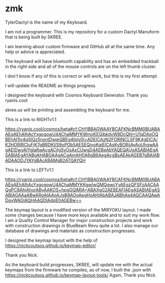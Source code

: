# zmk
TylerDactyl is the name of my Keyboard.

I am not a programmer.  This is my repository for a custom Dactyl Manuform that is being built by SKREE.

I am learning about custom firmware and GitHub all at the same time.  Any help or advice is appreciated.

The keyboard will have bluetooth capability and has an embedded trackball in the right side and all of the mouse controls are on the left thumb cluster.

I don't know if any of this is correct or will work, but this is my first attempt.

I will update the README as things progress.



I designed the keyboard with Cosmos Keyboard Generator. Thank you ryanis.cool

skree.us will be printing and assembling the keyboard for me.

This is a link to RIGHTv1.1 

https://ryanis.cool/cosmos/beta#cf:ChYIBBAGWAAYBCAFKNcBMM0BUABAAEgAEhAIhAcYxgogowU4AChaMMYKWmoKEQjbkdyW8DcQhI+U1qD4gOQBEhAI1Iv4qSIQz5nsntDwjeQBEg4IpIv0l+ADEICAzN2FORINCLSF9K4gEICA/K2HORIRCIuFjK7gBRDKl/S9oPOb5AESEQiyoKgiEICAsKyBORiiAyAoUhgwAAgAEIDwvAIYgIaKwAcgACjIg5yOsAxCUwgD4AEBeAbYAQEQAUgASABIAEgASABIAEgAYABoAHABGAAgACgAmAH0A6gB6AegAcgBsAEAkAGEB7gBAIABADAAODJYAYgBAcABAMgB2ATQAYQH

This is a link to LEFTv1.1

https://ryanis.cool/cosmos/beta#cf:ChYIBBAGWAAYBCAFKNcBMM0BUABAAEgAEhAIhAcYxgogowU4AChaMMYKKgwIwQMQgwcYyAEgzQFSFzAACAAQgPC8AhiAhorAByAAKOS+hpgGQlMIA+ABAXgG2AEBEAFIAEgASABIAEgASABIAGAAaABwARgAIAAoAJgB9AOoAegHoAHIAbABAJABhAe4AQCAAQAwADgyWAGIAQHAAQDIAdgE0AGEBw==

The keymap layout is a modified version of the MIRYOKU layout.  I made some changes because I have more keys available and to suit my work flow.  I am a Quality Control Manager for major construction projects and work with construction drawings in BlueBeam Revu quite a lot.  I also manage our database of drawings and materials as construction progresses.

I designed the keymap layout with the help of https://nickcoutsos.github.io/keymap-editor/

Thank you Nick.

As the keyboard build progresses, SKREE, will update me with the actual keymaps from the firmware he compiles, as of now, I built the .json with https://nickcoutsos.github.io/keymap-layout-tools/  Again, Thank you Nick.
